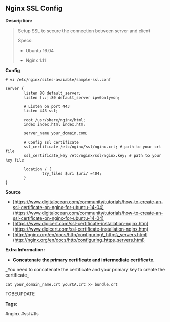 ## Nginx SSL Config

**Description:**

> Setup SSL to secure the connection between server and client
>
> Specs:
>
> * Ubuntu 16.04
>
> * Nginx 1.11

**Config**

```
# vi /etc/nginx/sites-avaiable/sample-ssl.conf

server {
        listen 80 default_server;
        listen [::]:80 default_server ipv6only=on;

        # Listen on port 443
        listen 443 ssl;

        root /usr/share/nginx/html;
        index index.html index.htm;

        server_name your_domain.com;

        # Config ssl certificate             
        ssl_certificate /etc/nginx/ssl/nginx.crt; # path to your crt file
        ssl_certificate_key /etc/nginx/ssl/nginx.key; # path to your key file

        location / {
                try_files $uri $uri/ =404;
        }
}
```

**Source**

* [https://www.digitalocean.com/community/tutorials/how-to-create-an-ssl-certificate-on-nginx-for-ubuntu-14-04](https://www.digitalocean.com/community/tutorials/how-to-create-an-ssl-certificate-on-nginx-for-ubuntu-14-04)
* [https://www.digicert.com/ssl-certificate-installation-nginx.htm](https://www.digicert.com/ssl-certificate-installation-nginx.htm)
* [http://nginx.org/en/docs/http/configuring\_https\_servers.html](http://nginx.org/en/docs/http/configuring_https_servers.html)

**Extra Information:**

* **Concatenate the primary certificate and intermediate certificate.**

\_You need to concatenate the certificate and your primary key to create the certificate\_

```
cat your_domain_name.crt yourCA.crt >> bundle.crt
```

TOBEUPDATE

**Tags:**

\#nginx \#ssl \#tls

